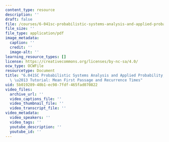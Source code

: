 ```yaml
---
content_type: resource
description: ''
draft: false
file: /courses/6-041sc-probabilistic-systems-analysis-and-applied-probability-fall-2013/5b01928940b1ec987fdf465fad070822_MIT6_041SCF13_No_41_Ch7_MeanFirstpassage_26recurranceTimes_300k.pdf
file_size: ''
file_type: application/pdf
image_metadata:
  caption: ''
  credit: ''
  image-alt: ''
learning_resource_types: []
license: https://creativecommons.org/licenses/by-nc-sa/4.0/
ocw_type: OCWFile
resourcetype: Document
title: "6.041SC Probabilistic Systems Analysis and Applied Probability, Fall 2013Transcript\
  \ \u2013 Tutorial: Mean First Passage and Recurrence Times"
uid: 5b019289-40b1-ec98-7fdf-465fad070822
video_files:
  archive_url: ''
  video_captions_file: ''
  video_thumbnail_file: ''
  video_transcript_file: ''
video_metadata:
  video_speakers: ''
  video_tags: ''
  youtube_description: ''
  youtube_id: ''
---
```

